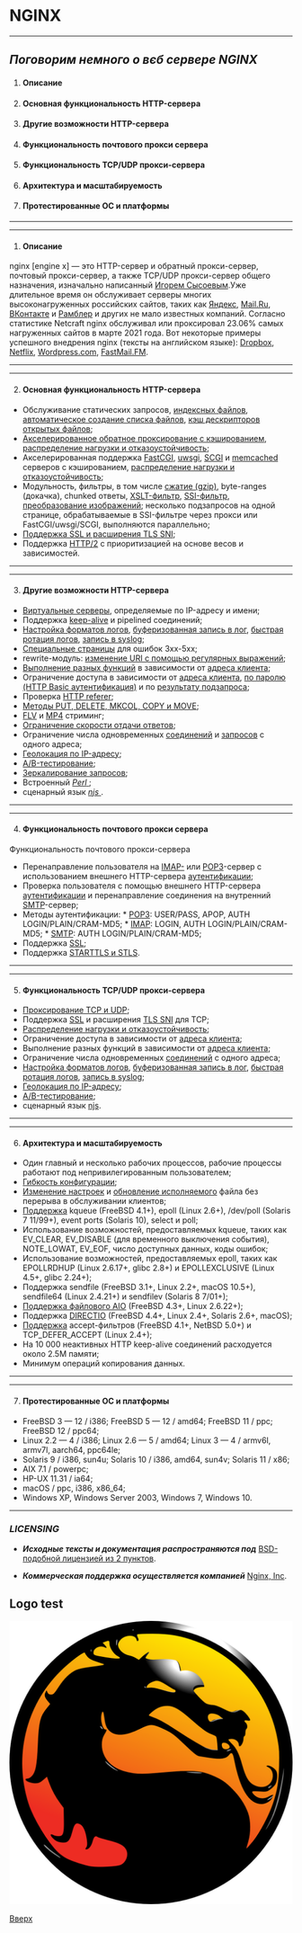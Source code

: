 
# NGINX

<a id="anchor"></a>

---
## ___Поговорим немного о вєб сервере **NGINX**___

1. #### __Описание__
2. #### __Основная функциональность HTTP-сервера__
3. #### __Другие возможности HTTP-сервера__
4. #### __Функциональность почтового прокси сервера__
5. #### __Функциональность TCP/UDP прокси-сервера__
6. #### __Архитектура и масштабируемость__
7. #### __Протестированные ОС и платформы__
---

---

1. #### __Описание__

nginx [engine x] — это HTTP-сервер и обратный прокси-сервер, почтовый прокси-сервер, а также TCP/UDP прокси-сервер общего назначения, изначально написанный [Игорем Сысоевым](http://sysoev.ru/).Уже длительное время он обслуживает серверы многих высоконагруженных российских сайтов, таких как [Яндекс](www.yandex.ru/), [Mail.Ru](https://mail.ru/), [ВКонтакте](https://vk.com/) и [Рамблер](https://www.rambler.ru/) и других не мало известных компаний. Согласно статистике Netcraft nginx обслуживал или проксировал 23.06% самых нагруженных сайтов в марте 2021 года. Вот некоторые примеры успешного внедрения nginx (тексты на английском языке): [Dropbox](https://dropbox.tech/infrastructure/optimizing-web-servers-for-high-throughput-and-low-latency), [Netflix](https://openconnect.netflix.com/en/appliances/#software), [Wordpress.com](https://www.nginx.com/success-stories/nginx-wordpress-com/), [FastMail.FM](https://fastmail.blog/2007/01/04/webimappop-frontend-proxies-changed-to-nginx/).

---

---

2. #### __Основная функциональность HTTP-сервера__

*   Обслуживание статических запросов, [индексных файлов](https://nginx.org/ru/docs/http/ngx_http_index_module.html#index), [автоматическое создание списка файлов](https://nginx.org/ru/docs/http/ngx_http_autoindex_module.html), [кэш дескрипторов открытых файлов](https://nginx.org/ru/docs/http/ngx_http_core_module.html#open_file_cache);
*    [Акселерированное обратное проксирование с кэшированием](https://nginx.org/ru/docs/http/ngx_http_proxy_module.html), [распределение нагрузки и отказоустойчивость](https://nginx.org/ru/docs/http/ngx_http_upstream_module.html);
*    Акселерированная поддержка [FastCGI](https://nginx.org/ru/docs/http/ngx_http_fastcgi_module.html), [uwsgi](https://nginx.org/ru/docs/http/ngx_http_uwsgi_module.html), [SCGI](https://nginx.org/ru/docs/http/ngx_http_scgi_module.html) и [memcached](https://nginx.org/ru/docs/http/ngx_http_memcached_module.html) серверов с кэшированием, [распределение нагрузки и отказоустойчивость](https://nginx.org/ru/docs/http/ngx_http_upstream_module.html);
*    Модульность, фильтры, в том числе [сжатие (gzip)](https://nginx.org/ru/docs/http/ngx_http_gzip_module.html), byte-ranges (докачка), chunked ответы, [XSLT-фильтр](https://nginx.org/ru/docs/http/ngx_http_xslt_module.html), [SSI-фильтр](https://nginx.org/ru/docs/http/ngx_http_ssi_module.html), [преобразование изображений](https://nginx.org/ru/docs/http/ngx_http_image_filter_module.html); несколько подзапросов на одной странице, обрабатываемые в SSI-фильтре через прокси или FastCGI/uwsgi/SCGI, выполняются параллельно;
*    [Поддержка SSL и расширения TLS SNI](https://nginx.org/ru/docs/http/ngx_http_ssl_module.html);
*    Поддержка [HTTP/2](https://nginx.org/ru/docs/http/ngx_http_v2_module.html) с приоритизацией на основе весов и зависимостей.

---

---

3. #### __Другие возможности HTTP-сервера__

*    [Виртуальные серверы](https://nginx.org/ru/docs/http/request_processing.html), определяемые по IP-адресу и имени;
*    Поддержка [keep-alive](https://nginx.org/ru/docs/http/ngx_http_core_module.html#keepalive_timeout) и pipelined соединений;
*    [Настройка форматов логов](https://nginx.org/ru/docs/http/ngx_http_log_module.html#log_format), [буферизованная запись в лог](https://nginx.org/ru/docs/http/ngx_http_log_module.html#access_log), [быстрая ротация логов](https://nginx.org/ru/docs/control.html#logs), [запись в syslog](https://nginx.org/ru/docs/syslog.html);
*    [Специальные страницы](https://nginx.org/ru/docs/http/ngx_http_core_module.html#error_page) для ошибок 3xx-5xx;
*    rewrite-модуль: [изменение URI с помощью регулярных выражений](https://nginx.org/ru/docs/http/ngx_http_rewrite_module.html);
*    [Выполнение разных функций](https://nginx.org/ru/docs/http/ngx_http_rewrite_module.html#if) в зависимости от [адреса клиента](https://nginx.org/ru/docs/http/ngx_http_geo_module.html);
*    Ограничение доступа в зависимости от [адреса клиента](https://nginx.org/ru/docs/http/ngx_http_access_module.html), [по паролю (HTTP Basic аутентификация)](https://nginx.org/ru/docs/http/ngx_http_auth_basic_module.html) и по [результату подзапроса](https://nginx.org/ru/docs/http/ngx_http_auth_request_module.html);
*    Проверка [HTTP referer](https://nginx.org/ru/docs/http/ngx_http_referer_module.html);
*    [Методы PUT, DELETE, MKCOL, COPY и MOVE](https://nginx.org/ru/docs/http/ngx_http_dav_module.html);
*    [FLV](https://nginx.org/ru/docs/http/ngx_http_flv_module.html) и [MP4](https://nginx.org/ru/docs/http/ngx_http_mp4_module.html) стриминг;
*    [Ограничение скорости отдачи ответов](https://nginx.org/ru/docs/http/ngx_http_core_module.html#limit_rate);
*    Ограничение числа одновременных [соединений](https://nginx.org/ru/docs/http/ngx_http_limit_conn_module.html) и [запросов](https://nginx.org/ru/docs/http/ngx_http_limit_req_module.html) с одного адреса;
*    [Геолокация по IP-адресу](https://nginx.org/ru/docs/http/ngx_http_geoip_module.html);
*    [A/B-тестирование](https://nginx.org/ru/docs/http/ngx_http_split_clients_module.html);
*    [Зеркалирование запросов](https://nginx.org/ru/docs/http/ngx_http_mirror_module.html);
*    Встроенный [ _Perl_ ](https://nginx.org/ru/docs/http/ngx_http_perl_module.html);
*    сценарный язык [ _njs_ ](https://nginx.org/ru/docs/njs/index.html).

---

---

4. #### __Функциональность почтового прокси сервера__

Функциональность почтового прокси-сервера

*    Перенаправление пользователя на [IMAP-](https://nginx.org/ru/docs/mail/ngx_mail_imap_module.html) или [POP3](https://nginx.org/ru/docs/mail/ngx_mail_pop3_module.html)-сервер с использованием внешнего HTTP-сервера [аутентификации](https://nginx.org/ru/docs/mail/ngx_mail_auth_http_module.html);
*    Проверка пользователя с помощью внешнего HTTP-сервера [аутентификации](https://nginx.org/ru/docs/mail/ngx_mail_auth_http_module.html) и перенаправление соединения на внутренний [SMTP](https://nginx.org/ru/docs/mail/ngx_mail_smtp_module.html)-сервер;
*    Методы аутентификации:
	* [POP3](https://nginx.org/ru/docs/mail/ngx_mail_pop3_module.html#pop3_auth): USER/PASS, APOP, AUTH LOGIN/PLAIN/CRAM-MD5;
	* [IMAP](https://nginx.org/ru/docs/mail/ngx_mail_imap_module.html#imap_auth): LOGIN, AUTH LOGIN/PLAIN/CRAM-MD5;
	* [SMTP](https://nginx.org/ru/docs/mail/ngx_mail_smtp_module.html#smtp_auth): AUTH LOGIN/PLAIN/CRAM-MD5;
*    Поддержка [SSL](https://nginx.org/ru/docs/mail/ngx_mail_ssl_module.html);
*    Поддержка [STARTTLS и STLS](https://nginx.org/ru/docs/mail/ngx_mail_ssl_module.html#starttls).

---

---

5. #### __Функциональность TCP/UDP прокси-сервера__


*    [Проксирование TCP и UDP](https://nginx.org/ru/docs/stream/ngx_stream_proxy_module.html);
*    Поддержка [SSL](https://nginx.org/ru/docs/stream/ngx_stream_ssl_module.html) и расширения [TLS SNI](https://nginx.org/ru/docs/stream/ngx_stream_ssl_preread_module.html) для TCP;
*    [Распределение нагрузки и отказоустойчивость](https://nginx.org/ru/docs/stream/ngx_stream_upstream_module.html);
*    Ограничение доступа в зависимости от [адреса клиента](https://nginx.org/ru/docs/stream/ngx_stream_access_module.html);
*    Выполнение разных функций в зависимости от [адреса клиента](https://nginx.org/ru/docs/http/ngx_http_geo_module.html);
*    Ограничение числа одновременных [соединений](https://nginx.org/ru/docs/stream/ngx_stream_limit_conn_module.html) с одного адреса;
*    [Настройка форматов логов](https://nginx.org/ru/docs/stream/ngx_stream_log_module.html#log_format), [буферизованная запись в лог](https://nginx.org/ru/docs/stream/ngx_stream_log_module.html#access_log), [быстрая ротация логов](https://nginx.org/ru/docs/control.html#logs), [запись в syslog](https://nginx.org/ru/docs/syslog.html);
*    [Геолокация по IP-адресу](https://nginx.org/ru/docs/stream/ngx_stream_geoip_module.html);
*    [A/B-тестирование](https://nginx.org/ru/docs/stream/ngx_stream_split_clients_module.html);
*    сценарный язык [njs](https://nginx.org/ru/docs/njs/index.html).

---


---

6. #### __Архитектура и масштабируемость__


*    Один главный и несколько рабочих процессов, рабочие процессы работают под непривилегированным пользователем;
*    [Гибкость конфигурации](https://nginx.org/ru/docs/example.html);
*    [Изменение настроек](https://nginx.org/ru/docs/control.html#reconfiguration) и [обновление исполняемого](https://nginx.org/ru/docs/control.html#upgrade) файла без перерыва в обслуживании клиентов;
*    [Поддержка](https://nginx.org/ru/docs/events.html) kqueue (FreeBSD 4.1+), epoll (Linux 2.6+), /dev/poll (Solaris 7 11/99+), event ports (Solaris 10), select и poll;
*    Использование возможностей, предоставляемых kqueue, таких как EV_CLEAR, EV_DISABLE (для временного выключения события), NOTE_LOWAT, EV_EOF, число доступных данных, коды ошибок;
*    Использование возможностей, предоставляемых epoll, таких как EPOLLRDHUP (Linux 2.6.17+, glibc 2.8+) и EPOLLEXCLUSIVE (Linux 4.5+, glibc 2.24+);
*    Поддержка sendfile (FreeBSD 3.1+, Linux 2.2+, macOS 10.5+), sendfile64 (Linux 2.4.21+) и sendfilev (Solaris 8 7/01+);
*    [Поддержка файлового AIO](https://nginx.org/ru/docs/http/ngx_http_core_module.html#aio) (FreeBSD 4.3+, Linux 2.6.22+);
*    Поддержка [DIRECTIO](https://nginx.org/ru/docs/http/ngx_http_core_module.html#directio) (FreeBSD 4.4+, Linux 2.4+, Solaris 2.6+, macOS);
*    [Поддержка](https://nginx.org/ru/docs/http/ngx_http_core_module.html#listen) accept-фильтров (FreeBSD 4.1+, NetBSD 5.0+) и TCP_DEFER_ACCEPT (Linux 2.4+);
*    На 10 000 неактивных HTTP keep-alive соединений расходуется около 2.5M памяти;
*    Минимум операций копирования данных.


---

---

7. #### __Протестированные ОС и платформы__


*    FreeBSD 3 — 12 / i386; FreeBSD 5 — 12 / amd64; FreeBSD 11 / ppc; FreeBSD 12 / ppc64;
*    Linux 2.2 — 4 / i386; Linux 2.6 — 5 / amd64; Linux 3 — 4 / armv6l, armv7l, aarch64, ppc64le;
*    Solaris 9 / i386, sun4u; Solaris 10 / i386, amd64, sun4v; Solaris 11 / x86;
*    AIX 7.1 / powerpc;
*    HP-UX 11.31 / ia64;
*    macOS / ppc, i386, x86_64;
*    Windows XP, Windows Server 2003, Windows 7, Windows 10.

---


### ___LICENSING___

* ___Исходные тексты и документация распространяются под___ [BSD-подобной лицензией из 2 пунктов](https://nginx.org/LICENSE).

* ___Коммерческая поддержка осуществляется компанией___ [Nginx, Inc](https://nginx.org/LICENSE). 


## Logo test

![Проверка вставки логотипа](Mortal_kombat_logo.png)

[Вверх](#)


